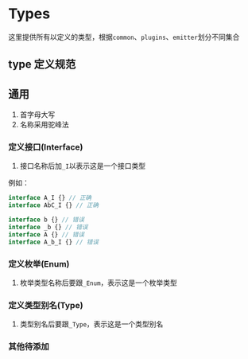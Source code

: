 # Types

这里提供所有以定义的类型，根据`common`、`plugins`、`emitter`划分不同集合

## type 定义规范

## 通用

1. 首字母大写
2. 名称采用驼峰法

### 定义接口(Interface)

1. 接口名称后加`_I`以表示这是一个接口类型

例如：

```ts
interface A_I {} // 正确
interface AbC_I {} // 正确

interface b {} // 错误
interface _b {} // 错误
interface A {} // 错误
interface A_b_I {} // 错误
```

### 定义枚举(Enum)

1. 枚举类型名称后要跟`_Enum`，表示这是一个枚举类型

### 定义类型别名(Type)

1. 类型别名后要跟`_Type`，表示这是一个类型别名

### 其他待添加
